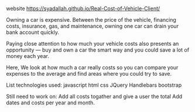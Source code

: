website https://syadallah.github.io/Real-Cost-of-Vehicle-Client/

Owning a car is expensive. Between the price of the vehicle, financing costs, insurance, gas, and maintenance, owning one car can drain your bank account quickly.

Paying close attention to how much your vehicle costs also presents an opportunity — buy and own a car the smart way and you could save a lot of money each year.

Here, We look at how much a car really costs so you can compare your expenses to the average and find areas where you could try to save.


List technologies used:
javascript
html
css
JQuery
Handlebars
bootstrap



Still need to work on:
Add all costs togather and give a user the total
Add dates and costs per year and month.

